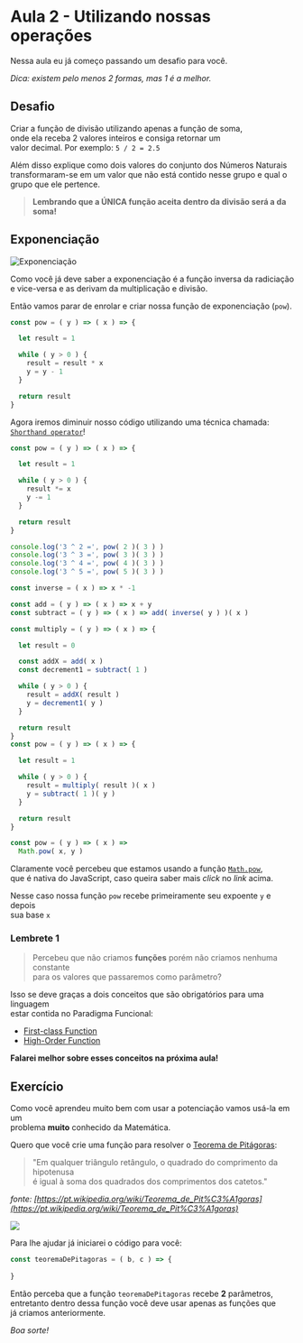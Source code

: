 # Aula 2 - Utilizando nossas operações 

Nessa aula eu já começo passando um desafio para você.

*Dica: existem pelo menos 2 formas, mas 1 é a melhor.*


## Desafio

Criar a função de divisão utilizando apenas a função de soma, <br>
onde ela receba 2 valores inteiros e consiga retornar um <br>
valor decimal. Por exemplo: `5 / 2 = 2.5`

Além disso explique como dois valores do conjunto dos Números Naturais<br>
transformaram-se em um valor que não está contido nesse grupo e qual o grupo que ele pertence.

> **Lembrando que a ÚNICA função aceita dentro da divisão será a da soma!**


## Exponenciação

![Exponenciação](http://mundoeducacao.bol.uol.com.br/upload/conteudo_legenda/ba789adb96c654e9c0d7c4d9ee79496f.jpg)

Como você já deve saber a exponenciação é a função inversa da radiciação<br>
e vice-versa e as derivam da multiplicação e divisão.

Então vamos parar de enrolar e criar nossa função de exponenciação (`pow`).

```js
const pow = ( y ) => ( x ) => {

  let result = 1

  while ( y > 0 ) {
    result = result * x
    y = y - 1
  }

  return result
}
```

Agora iremos diminuir nosso código utilizando uma técnica chamada: <br>
[`Shorthand operator`](https://developer.mozilla.org/pt-BR/docs/Web/JavaScript/Reference/Operators/Assignment_Operators)!

```js
const pow = ( y ) => ( x ) => {

  let result = 1

  while ( y > 0 ) {
    result *= x
    y -= 1
  }

  return result
}

console.log('3 ^ 2 =', pow( 2 )( 3 ) )
console.log('3 ^ 3 =', pow( 3 )( 3 ) )
console.log('3 ^ 4 =', pow( 4 )( 3 ) )
console.log('3 ^ 5 =', pow( 5 )( 3 ) )

```

```js
const inverse = ( x ) => x * -1

const add = ( y ) => ( x ) => x + y
const subtract = ( y ) => ( x ) => add( inverse( y ) )( x )

const multiply = ( y ) => ( x ) => {

  let result = 0

  const addX = add( x )
  const decrement1 = subtract( 1 )

  while ( y > 0 ) {
    result = addX( result )
    y = decrement1( y )
  }

  return result
}
const pow = ( y ) => ( x ) => {

  let result = 1

  while ( y > 0 ) {
    result = multiply( result )( x )
    y = subtract( 1 )( y )
  }

  return result
}
```


```js
const pow = ( y ) => ( x ) =>
  Math.pow( x, y )
```

Claramente você percebeu que estamos usando a função [`Math.pow`](http://mdn.io/pow), <br>
que é nativa do JavaScript, caso queira saber mais *click* no *link* acima.

Nesse caso nossa função `pow` recebe primeiramente seu expoente `y` e depois<br>
sua base `x`


### Lembrete 1

> Percebeu que não criamos **funções** porém não criamos nenhuma constante <br>
> para os valores que passaremos como parâmetro?

Isso se deve graças a dois conceitos que são obrigatórios para uma linguagem <br> estar contida no Paradigma Funcional:

- [First-class Function]()
- [High-Order Function]()

**Falarei melhor sobre esses conceitos na próxima aula!**

## Exercício

Como você aprendeu muito bem com usar a potenciação vamos usá-la em um <br>
problema **muito** conhecido da Matemática.

Quero que você crie uma função para resolver o [Teorema de Pitágoras](https://pt.wikipedia.org/wiki/Teorema_de_Pit%C3%A1goras):

> "Em qualquer triângulo retângulo, o quadrado do comprimento da hipotenusa<br> 
é igual à soma dos quadrados dos comprimentos dos catetos."

*fonte: [https://pt.wikipedia.org/wiki/Teorema_de_Pit%C3%A1goras](https://pt.wikipedia.org/wiki/Teorema_de_Pit%C3%A1goras)*

![](http://www.infoescola.com/wp-content/uploads/2007/02/teorema-de-pitagoras1-450x253.jpg)

Para lhe ajudar já iniciarei o código para você:

```js
const teoremaDePitagoras = ( b, c ) => {
  
}
```

Então perceba que a função `teoremaDePitagoras` recebe **2** parâmetros,<br>
entretanto dentro dessa função você deve usar apenas as funções que<br>
já criamos anteriormente.

*Boa sorte!*
